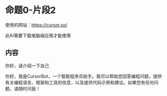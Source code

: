 # 命题0-片段2

使用的网站：<https://cursor.so/>

此AI需要下载电脑端应用才能使用

## 内容

你好，请介绍一下自己

你好，我是CursorBot，一个智能程序员助手。我可以帮助您回答编程问题，提供有关编程语言、框架和工具的信息，以及提供代码示例和建议。如果您有任何问题，请随时问我！
